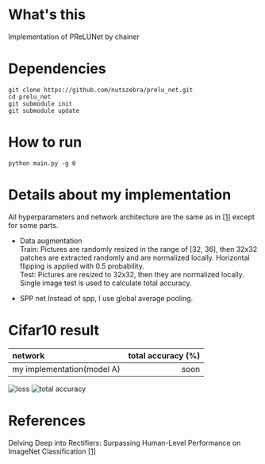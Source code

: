 # What's this
Implementation of PReLUNet by chainer  

# Dependencies

    git clone https://github.com/nutszebra/prelu_net.git
    cd prelu_net
    git submodule init
    git submodule update

# How to run
    python main.py -g 0

# Details about my implementation
All hyperparameters and network architecture are the same as in [[1]][Paper] except for some parts.

* Data augmentation  
Train: Pictures are randomly resized in the range of [32, 36], then 32x32 patches are extracted randomly and are normalized locally. Horizontal flipping is applied with 0.5 probability.  
Test: Pictures are resized to 32x32, then they are normalized locally. Single image test is used to calculate total accuracy.  

* SPP net
Instead of spp, I use global average pooling.


# Cifar10 result
| network                                                   | total accuracy (%) |
|:----------------------------------------------------------|-------------------:|
| my implementation(model A)                                | soon               |

<img src="https://github.com/nutszebra/prelu_net/blob/master/img/loss.jpg" alt="loss" title="loss">
<img src="https://github.com/nutszebra/prelu_net/blob/master/img/accuracy.jpg" alt="total accuracy" title="total accuracy">

# References
Delving Deep into Rectifiers: Surpassing Human-Level Performance on ImageNet Classification [[1]][Paper]  

[paper]: https://arxiv.org/abs/1502.01852 "Paper"
